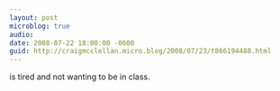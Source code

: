 ```yaml
---
layout: post
microblog: true
audio: 
date: 2008-07-22 18:00:00 -0600
guid: http://craigmcclellan.micro.blog/2008/07/23/t866194488.html
---
```

is tired and not wanting to be in class.
